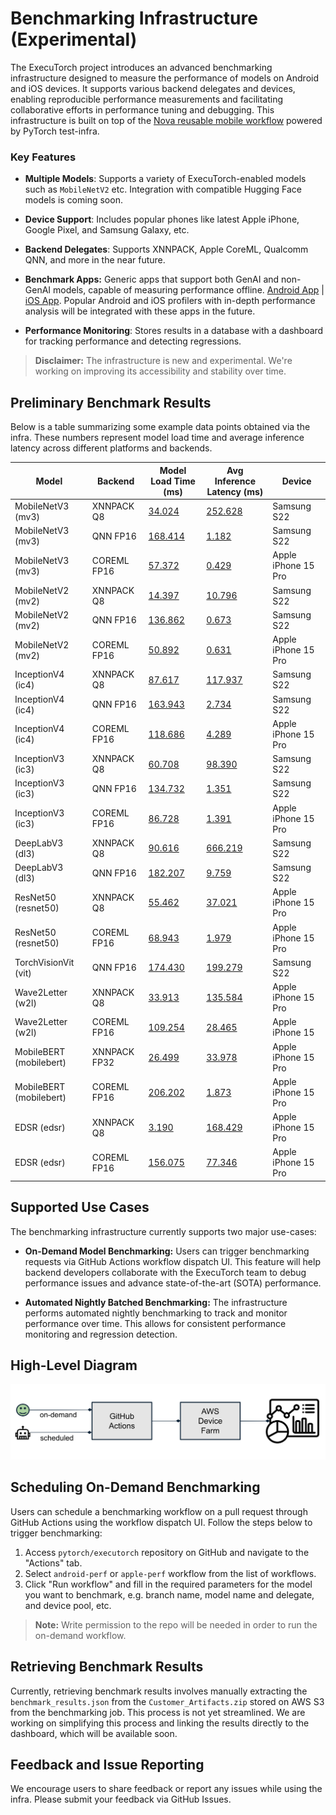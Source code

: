 # Benchmarking Infrastructure (Experimental)

The ExecuTorch project introduces an advanced benchmarking infrastructure designed to measure the performance of models on Android and iOS devices. It supports various backend delegates and devices, enabling reproducible performance measurements and facilitating collaborative efforts in performance tuning and debugging. This infrastructure is built on top of the [Nova reusable mobile workflow](https://github.com/pytorch/test-infra/wiki/Testing-Android-and-iOS-apps-on-OSS-CI-using-Nova-reusable-mobile-workflow) powered by PyTorch test-infra.

### Key Features

- **Multiple Models**: Supports a variety of ExecuTorch-enabled models such as `MobileNetV2` etc. Integration with compatible Hugging Face models is coming soon.

- **Device Support**: Includes popular phones like latest Apple iPhone, Google Pixel, and Samsung Galaxy, etc.

- **Backend Delegates**: Supports XNNPACK, Apple CoreML, Qualcomm QNN, and more in the near future.

- **Benchmark Apps:** Generic apps that support both GenAI and non-GenAI models, capable of measuring performance offline. [Android App](../android/benchmark/) | [iOS App](../apple/Benchmark/). Popular Android and iOS profilers with in-depth performance analysis will be integrated with these apps in the future.

- **Performance Monitoring**: Stores results in a database with a dashboard for tracking performance and detecting regressions.

> **Disclaimer:** The infrastructure is new and experimental. We're working on improving its accessibility and stability over time.


## Preliminary Benchmark Results

Below is a table summarizing some example data points obtained via the infra. These numbers represent model load time and average inference latency across different platforms and backends.

| Model                 | Backend      | Model Load Time (ms) | Avg Inference Latency (ms) | Device                 |
|-----------------------|--------------|----------------------|----------------------------|------------------------|
| MobileNetV3 (mv3)     | XNNPACK Q8   | [34.024](https://github.com/pytorch/executorch/actions/runs/10875550238/job/30218988461)               | [252.628](https://github.com/pytorch/executorch/actions/runs/10875550238/job/30218988461)                    | Samsung S22            |
| MobileNetV3 (mv3)     | QNN FP16     | [168.414](https://github.com/pytorch/executorch/actions/runs/10875550238/job/30218987785)              | [1.182](https://github.com/pytorch/executorch/actions/runs/10875550238/job/30218987785)                      | Samsung S22            |
| MobileNetV3 (mv3)     | COREML FP16  | [57.372](https://github.com/pytorch/executorch/actions/runs/11136241814/job/30999930691)               | [0.429](https://github.com/pytorch/executorch/actions/runs/11136241814/job/30999930691)                    | Apple iPhone 15 Pro    |
| MobileNetV2 (mv2)     | XNNPACK Q8   | [14.397](https://github.com/pytorch/executorch/actions/runs/10875550238/job/30218987379)               | [10.796](https://github.com/pytorch/executorch/actions/runs/10875550238/job/30218987379)                     | Samsung S22            |
| MobileNetV2 (mv2)     | QNN FP16     | [136.862](https://github.com/pytorch/executorch/actions/runs/10875550238/job/30218987097)              | [0.673](https://github.com/pytorch/executorch/actions/runs/10875550238/job/30218987097)                      | Samsung S22            |
| MobileNetV2 (mv2)     | COREML FP16  | [50.892](https://github.com/pytorch/executorch/actions/runs/11171117103/job/31056078594)               | [0.631](https://github.com/pytorch/executorch/actions/runs/11171117103/job/31056078594)                    | Apple iPhone 15 Pro   |
| InceptionV4 (ic4)     | XNNPACK Q8   | [87.617](https://github.com/pytorch/executorch/actions/runs/10875550238/job/30218986716)               | [117.937](https://github.com/pytorch/executorch/actions/runs/10875550238/job/30218986716)                    | Samsung S22            |
| InceptionV4 (ic4)     | QNN FP16     | [163.943](https://github.com/pytorch/executorch/actions/runs/10875550238/job/30218986381)              | [2.734](https://github.com/pytorch/executorch/actions/runs/10875550238/job/30218986381)                      | Samsung S22            |
| InceptionV4 (ic4)     | COREML FP16  | [118.686](https://github.com/pytorch/executorch/actions/runs/11136241814/job/30999930140)              | [4.289](https://github.com/pytorch/executorch/actions/runs/11136241814/job/30999930140)                   | Apple iPhone 15 Pro    |
| InceptionV3 (ic3)     | XNNPACK Q8   | [60.708](https://github.com/pytorch/executorch/actions/runs/10875550238/job/30218986023)               | [98.390](https://github.com/pytorch/executorch/actions/runs/10875550238/job/30218986023)                     | Samsung S22            |
| InceptionV3 (ic3)     | QNN FP16     | [134.732](https://github.com/pytorch/executorch/actions/runs/10875550238/job/30218985425)              | [1.351](https://github.com/pytorch/executorch/actions/runs/10875550238/job/30218985425)                      | Samsung S22            |
| InceptionV3 (ic3)     | COREML FP16  | [86.728](https://github.com/pytorch/executorch/actions/runs/11171117103/job/31056078753)               | [1.391](https://github.com/pytorch/executorch/actions/runs/11171117103/job/31056078753)                   | Apple iPhone 15 Pro    |
| DeepLabV3 (dl3)       | XNNPACK Q8   | [90.616](https://github.com/pytorch/executorch/actions/runs/10875550238/job/30218985758)               | [666.219](https://github.com/pytorch/executorch/actions/runs/10875550238/job/30218985758)                    | Samsung S22            |
| DeepLabV3 (dl3)       | QNN FP16     | [182.207](https://github.com/pytorch/executorch/actions/runs/10875550238/job/30218985141)              | [9.759](https://github.com/pytorch/executorch/actions/runs/10875550238/job/30218985141)                      | Samsung S22            |
| ResNet50 (resnet50)   | XNNPACK Q8   | [55.462](https://github.com/pytorch/executorch/actions/runs/10911725781/job/30285857102)               | [37.021](https://github.com/pytorch/executorch/actions/runs/10911725781/job/30285857102)                     | Apple iPhone 15 Pro    |
| ResNet50 (resnet50)   | COREML FP16  | [68.943](https://github.com/pytorch/executorch/actions/runs/11136241814/job/30999930818)               | [1.979](https://github.com/pytorch/executorch/actions/runs/11136241814/job/30999930818)                   | Apple iPhone 15 Pro    |
| TorchVisionVit (vit)  | QNN FP16     | [174.430](https://github.com/pytorch/executorch/actions/runs/10875550238/job/30218989581)              | [199.279](https://github.com/pytorch/executorch/actions/runs/10875550238/job/30218989581)                    | Samsung S22            |
| Wave2Letter (w2l)     | XNNPACK Q8   | [33.913](https://github.com/pytorch/executorch/actions/runs/10857890364/job/30139445319)               | [135.584](https://github.com/pytorch/executorch/actions/runs/10857890364/job/30139445319)                    | Apple iPhone 15 Pro    |
| Wave2Letter (w2l)     | COREML FP16  | [109.254](https://github.com/pytorch/executorch/actions/runs/11136241814/job/30999931566)               | [28.465](https://github.com/pytorch/executorch/actions/runs/11136241814/job/30999931566)                    | Apple iPhone 15    |
| MobileBERT (mobilebert) | XNNPACK FP32 | [26.499](https://github.com/pytorch/executorch/actions/runs/11136241814/job/30999930558)               | [33.978](https://github.com/pytorch/executorch/actions/runs/11136241814/job/30999930558)                    | Apple iPhone 15 Pro    |
| MobileBERT (mobilebert) | COREML FP16  | [206.202](https://github.com/pytorch/executorch/actions/runs/11136241814/job/30999930398)               | [1.873](https://github.com/pytorch/executorch/actions/runs/11136241814/job/30999930398)                    | Apple iPhone 15 Pro    |
| EDSR (edsr)           | XNNPACK Q8   | [3.190](https://github.com/pytorch/executorch/actions/runs/11136241814/job/30999929836)               | [168.429](https://github.com/pytorch/executorch/actions/runs/11136241814/job/30999929836)                    | Apple iPhone 15 Pro    |
| EDSR (edsr)           | COREML FP16  | [156.075](https://github.com/pytorch/executorch/actions/runs/11136241814/job/30999929690)               | [77.346](https://github.com/pytorch/executorch/actions/runs/11136241814/job/30999929690)                    | Apple iPhone 15 Pro    |


## Supported Use Cases

The benchmarking infrastructure currently supports two major use-cases:

- **On-Demand Model Benchmarking:** Users can trigger benchmarking requests via GitHub Actions workflow dispatch UI. This feature will help backend developers collaborate with the ExecuTorch team to debug performance issues and advance state-of-the-art (SOTA) performance.

- **Automated Nightly Batched Benchmarking:** The infrastructure performs automated nightly benchmarking to track and monitor performance over time. This allows for consistent performance monitoring and regression detection.


## High-Level Diagram

![Benchmarking Infrastructure](../../docs/source/_static/img/benchmark-infra.png)


## Scheduling On-Demand Benchmarking

Users can schedule a benchmarking workflow on a pull request through GitHub Actions using the workflow dispatch UI. Follow the steps below to trigger benchmarking:
1. Access `pytorch/executorch` repository on GitHub and navigate to the "Actions" tab.
2. Select `android-perf` or `apple-perf` workflow from the list of workflows.
3. Click "Run workflow" and fill in the required parameters for the model you want to benchmark, e.g. branch name, model name and delegate, and device pool, etc.

> **Note:** Write permission to the repo will be needed in order to run the on-demand workflow.


## Retrieving Benchmark Results

Currently, retrieving benchmark results involves manually extracting the `benchmark_results.json` from the `Customer_Artifacts.zip` stored on AWS S3 from the benchmarking job. This process is not yet streamlined. We are working on simplifying this process and linking the results directly to the dashboard, which will be available soon.


## Feedback and Issue Reporting
We encourage users to share feedback or report any issues while using the infra. Please submit your feedback via GitHub Issues.
